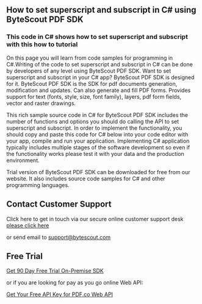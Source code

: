 ## How to set superscript and subscript in C# using ByteScout PDF SDK

### This code in C# shows how to set superscript and subscript with this how to tutorial

On this page you will learn from code samples for programming in C#.Writing of the code to set superscript and subscript in C# can be done by developers of any level using ByteScout PDF SDK. Want to set superscript and subscript in your C# app? ByteScout PDF SDK is designed for it. ByteScout PDF SDK is the SDK for pdf documents generation, modification and updates. Can also generate and fill PDF forms. Provides support for text (fonts, style, size, font family), layers, pdf form fields, vector and raster drawings.

This rich sample source code in C# for ByteScout PDF SDK includes the number of functions and options you should do calling the API to set superscript and subscript. In order to implement the functionality, you should copy and paste this code for C# below into your code editor with your app, compile and run your application. Implementing C# application typically includes multiple stages of the software development so even if the functionality works please test it with your data and the production environment.

Trial version of ByteScout PDF SDK can be downloaded for free from our website. It also includes source code samples for C# and other programming languages.

## Contact Customer Support

Click here to get in touch via our secure online customer support desk [please click here](https://bytescout.zendesk.com/hc/en-us/requests/new?subject=ByteScout%20PDF%20SDK%20Question)

or send email to [support@bytescout.com](mailto:support@bytescout.com?subject=ByteScout%20PDF%20SDK%20Question) 

## Free Trial

[Get 90 Day Free Trial On-Premise SDK](https://bytescout.com/download/web-installer?utm_source=github-readme)

or if you are looking for pay as you go online Web API:

[Get Your Free API Key for PDF.co Web API](https://pdf.co/documentation/api?utm_source=github-readme)